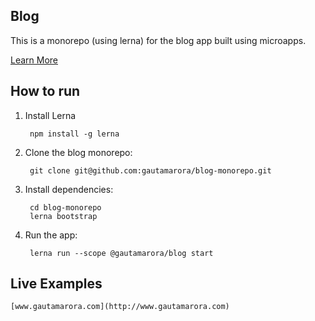 ## Blog

This is a monorepo (using lerna) for the blog app built using microapps.

[Learn More](https://github.com/gautamarora/blog/blob/master/README.md)

## How to run

1. Install Lerna

        npm install -g lerna

1. Clone the blog monorepo:

        git clone git@github.com:gautamarora/blog-monorepo.git

1. Install dependencies:

        cd blog-monorepo
        lerna bootstrap

1. Run the app:

        lerna run --scope @gautamarora/blog start


## Live Examples
    [www.gautamarora.com](http://www.gautamarora.com)